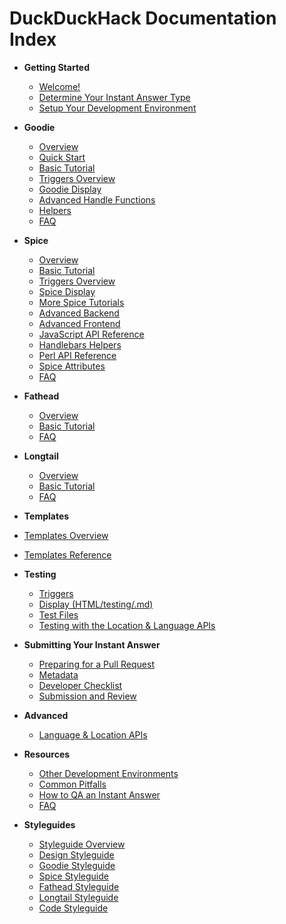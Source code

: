 # DuckDuckHack Documentation Index

- **Getting Started**
  - [Welcome!](https://github.com/duckduckgo/duckduckgo-documentation/blob/master/duckduckhack/getting-started/ddh-intro.md)
  - [Determine Your Instant Answer Type](https://github.com/duckduckgo/duckduckgo-documentation/blob/master/duckduckhack/getting-started/determine_your_instant_answer_type.md)
  - [Setup Your Development Environment](https://github.com/duckduckgo/duckduckgo-documentation/blob/master/duckduckhack/getting-started/setup_dev_environment.md)

- **Goodie**
  - [Overview](https://github.com/duckduckgo/duckduckgo-documentation/blob/master/duckduckhack/goodie/goodie_overview.md)
  - [Quick Start](https://github.com/duckduckgo/duckduckgo-documentation/blob/master/duckduckhack/goodie/goodie_quickstart.md)
  - [Basic Tutorial](https://github.com/duckduckgo/duckduckgo-documentation/blob/master/duckduckhack/goodie/goodie_basic_tutorial.md)
  - [Triggers Overview](https://github.com/duckduckgo/duckduckgo-documentation/blob/master/duckduckhack/goodie/goodie_triggers.md)
  - [Goodie Display](https://github.com/duckduckgo/duckduckgo-documentation/blob/master/duckduckhack/goodie/goodie_displaying.md)
  - [Advanced Handle Functions](https://github.com/duckduckgo/duckduckgo-documentation/blob/master/duckduckhack/goodie/goodie_advanced_handle_functions.md)
  - [Helpers](https://github.com/duckduckgo/duckduckgo-documentation/blob/master/duckduckhack/goodie/goodie_helpers.md)
  - [FAQ](https://github.com/duckduckgo/duckduckgo-documentation/blob/master/duckduckhack/resources/faq.md#goodie)

- **Spice**
  - [Overview](https://github.com/duckduckgo/duckduckgo-documentation/blob/master/duckduckhack/spice/spice_overview.md)
  - [Basic Tutorial](https://github.com/duckduckgo/duckduckgo-documentation/blob/master/duckduckhack/spice/spice_basic_tutorial.md)
  - [Triggers Overview](https://github.com/duckduckgo/duckduckgo-documentation/blob/master/duckduckhack/goodie/spice_triggers.md)
  - [Spice Display](https://github.com/duckduckgo/duckduckgo-documentation/blob/master/duckduckhack/spice/spice_displaying.md)
  - [More Spice Tutorials](https://github.com/duckduckgo/duckduckgo-documentation/blob/master/duckduckhack/spice/spice_frontend_walkthroughs.md)
  - [Advanced Backend](https://github.com/duckduckgo/duckduckgo-documentation/blob/master/duckduckhack/spice/spice_advanced_backend.md)
  - [Advanced Frontend](https://github.com/duckduckgo/duckduckgo-documentation/blob/master/duckduckhack/spice/spice_advanced_frontend.md)
  - [JavaScript API Reference](https://github.com/duckduckgo/duckduckgo-documentation/blob/master/duckduckhack/spice/spice_js_api.md)
  - [Handlebars Helpers](https://github.com/duckduckgo/duckduckgo-documentation/blob/master/duckduckhack/spice/spice_handlebars_helpers.md)
  - [Perl API Reference](https://github.com/duckduckgo/duckduckgo-documentation/blob/master/duckduckhack/spice/spice_perl_api.md)
  - [Spice Attributes](https://github.com/duckduckgo/duckduckgo-documentation/blob/master/duckduckhack/spice/spice_attributes.md)
  - [FAQ](https://github.com/duckduckgo/duckduckgo-documentation/blob/master/duckduckhack/resources/faq.md#spice)

- **Fathead**
  - [Overview](https://github.com/duckduckgo/duckduckgo-documentation/blob/master/duckduckhack/fathead/fathead_overview.md)
  - [Basic Tutorial](https://github.com/duckduckgo/duckduckgo-documentation/blob/master/duckduckhack/fathead/fathead_basic_tutorial.md)
  - [FAQ](https://github.com/duckduckgo/duckduckgo-documentation/blob/master/duckduckhack/resources/faq.md#fathead)

- **Longtail**
  - [Overview](https://github.com/duckduckgo/duckduckgo-documentation/blob/master/duckduckhack/longtail/longtail_overview.md)
  - [Basic Tutorial](https://github.com/duckduckgo/duckduckgo-documentation/blob/master/duckduckhack/longtail/longtail_basic_tutorial.md)
  - [FAQ](https://github.com/duckduckgo/duckduckgo-documentation/blob/master/duckduckhack/resources/faq.md#longtail)

- **Templates**
- [Templates Overview](https://github.com/duckduckgo/duckduckgo-documentation/blob/master/duckduckhack/templates/templates_overview.md)
- [Templates Reference](https://github.com/duckduckgo/duckduckgo-documentation/blob/master/duckduckhack/templates/templates_reference.md)

- **Testing**
  - [Triggers](https://github.com/duckduckgo/duckduckgo-documentation/blob/master/duckduckhack/testing/testing_triggers.md)
  - [Display (HTML/testing/.md)](https://github.com/duckduckgo/duckduckgo-documentation/blob/master/duckduckhack/testing/testing_html.md)
  - [Test Files](https://github.com/duckduckgo/duckduckgo-documentation/blob/master/duckduckhack/testing/test_files.md)
  - [Testing with the Location & Language APIs](https://github.com/duckduckgo/duckduckgo-documentation/blob/master/duckduckhack/testing/testing_location_language_apis.md)

- **Submitting Your Instant Answer**
  - [Preparing for a Pull Request](https://github.com/duckduckgo/duckduckgo-documentation/blob/master/duckduckhack/submitting-your-instant-answer/preparing_for_a_pull_request.md)   
  - [Metadata](https://github.com/duckduckgo/duckduckgo-documentation/blob/master/duckduckhack/submitting-your-instant-answer/metadata.md)
  - [Developer Checklist](https://github.com/duckduckgo/duckduckgo-documentation/blob/master/duckduckhack/submitting-your-instant-answer/developer_checklist.md)
  - [Submission and Review](https://github.com/duckduckgo/duckduckgo-documentation/blob/master/duckduckhack/submitting-your-instant-answer/submission_and_review.md)

- **Advanced**
  - [Language & Location APIs](https://github.com/duckduckgo/duckduckgo-documentation/blob/master/duckduckhack/advanced/language_and_location_apis.md)

- **Resources**
  - [Other Development Environments](https://github.com/duckduckgo/duckduckgo-documentation/blob/master/duckduckhack/resources/other_development_environments.md)
  - [Common Pitfalls](https://github.com/duckduckgo/duckduckgo-documentation/blob/master/duckduckhack/resources/common_pitfalls.md)
  - [How to QA an Instant Answer](https://github.com/duckduckgo/duckduckgo-documentation/blob/master/duckduckhack/resources/how_to_qa.md)
  - [FAQ](https://github.com/duckduckgo/duckduckgo-documentation/blob/master/duckduckhack/resources/faq.md)

- **Styleguides**
  - [Styleguide Overview](https://github.com/duckduckgo/duckduckgo-documentation/blob/master/duckduckhack/styleguides/styleguide_overview.md)
  - [Design Styleguide](https://github.com/duckduckgo/duckduckgo-documentation/blob/master/duckduckhack/styleguides/design_styleguide.md)
  - [Goodie Styleguide](https://github.com/duckduckgo/duckduckgo-documentation/blob/master/duckduckhack/styleguides/goodie_styleguide.md)
  - [Spice Styleguide](https://github.com/duckduckgo/duckduckgo-documentation/blob/master/duckduckhack/styleguides/spice_styleguide.md)
  - [Fathead Styleguide](https://github.com/duckduckgo/duckduckgo-documentation/blob/master/duckduckhack/styleguides/fathead_styleguide.md)
  - [Longtail Styleguide](https://github.com/duckduckgo/duckduckgo-documentation/blob/master/duckduckhack/styleguides/longtail_styleguide.md)
  - [Code Styleguide](https://github.com/duckduckgo/duckduckgo-documentation/blob/master/duckduckhack/styleguides/code_styleguide.md)
